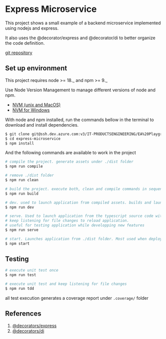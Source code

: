 # Express Microservice

This project shows a small example of a backend microservice implemented using nodejs and express.

It also uses the @decorator/express and @decorator/di to better organize the code definition.

[git repository](https://dev.azure.com/IT-PRODUCTSENGINEERING/EA%20Playground/_git/express-microservice)

## Set up environment

This project requires node >= 18._ and npm >= 9._

Use Node Version Management to manage different versions of node and npm.

- [NVM (unix and MacOS)](https://github.com/nvm-sh/nvm)
- [NVM for Windows](https://github.com/coreybutler/nvm-windows)

With node and npm installed, run the commands bellow in the terminal to download and install dependencies.

```bash
$ git clone git@ssh.dev.azure.com:v3/IT-PRODUCTSENGINEERING/EA%20Playground/express-microservice
$ cd express-microservice
$ npm install
```

And the following commands are available to work in the project

```bash
# compile the project. generate assets under ./dist folder
$ npm run compile

# remove ./dist folder
$ npm run clean

# build the project. execute both, clean and compile commands in sequence
$ npm run build

# dev. used to launch application from compiled assets. builds and launchs application
$ npm run dev

# serve. Used to launch application from the typescript source code without building first.
# keep listening for file changes to reload application.
# useful for testing application while developping new features
$ npm run serve

# start. Launches application from ./dist folder. Most used when deployed
$ npm start
```

## Testing

```bash
# execute unit test once
$ npm run test

# execute unit test and keep listening for file changes
$ npm run tdd
```

all test execution generates a coverage report under `.coverage/` folder

## References

1. [@decorators/express](https://www.npmjs.com/package/@decorators/express)
2. [@decorators/di](https://www.npmjs.com/package/@decorators/di)
